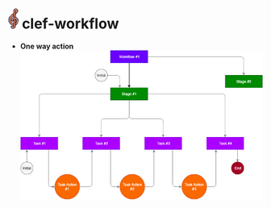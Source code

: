 # <img src="design/clef-workflow-logo.png" width="20"> clef-workflow
- **One way action**
![Clef-Workflow-Single Direction Action](design/clef-workflow-single-direction-action.png)
